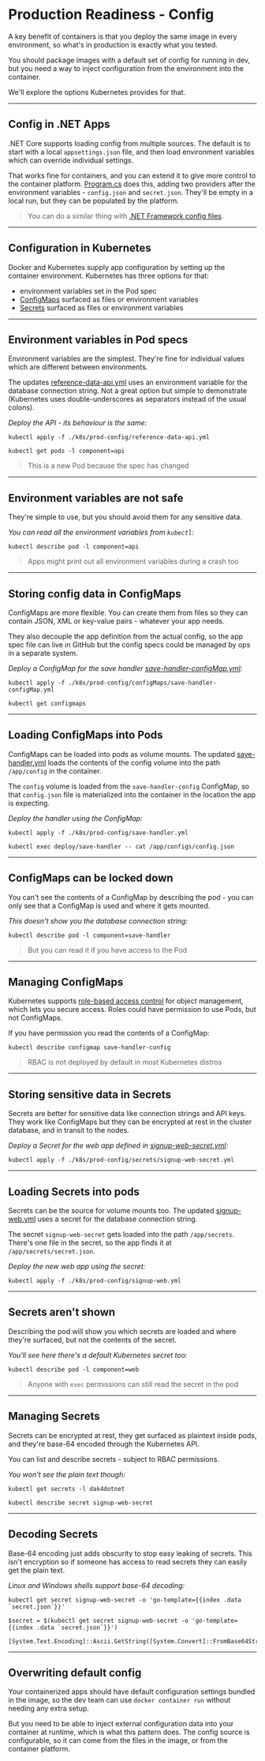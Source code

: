 # Production Readiness - Config

A key benefit of containers is that you deploy the same image in every environment, so what's in production is exactly what you tested.

You should package images with a default set of config for running in dev, but you need a way to inject configuration from the environment into the container.

We'll explore the options Kubernetes provides for that.

---

## Config in .NET Apps

.NET Core supports loading config from multiple sources. The default is to start with a local `appsettings.json` file, and then load environment variables which can override individual settings.

That works fine for containers, and you can extend it to give more control to the container platform. [Program.cs]() does this, adding two providers after the environment variables - `config.json` and `secret.json`. They'll be empty in a local run, but they can be populated by the platform.

> You can do a similar thing with [.NET Framework config files](https://anthonychu.ca/post/overriding-web-config-settings-environment-variables-containerized-aspnet-apps/).

---

## Configuration in Kubernetes

Docker and Kubernetes supply app configuration by setting up the container environment. Kubernetes has three options for that:

- environment variables set in the Pod spec
- [ConfigMaps](https://kubernetes.io/docs/concepts/configuration/configmap/) surfaced as files or environment variables
- [Secrets](https://kubernetes.io/docs/concepts/configuration/secret/) surfaced as files or environment variables

---

## Environment variables in Pod specs

Environment variables are the simplest. They're fine for individual values which are different between environments.

The updates [reference-data-api.yml](./k8s/prod-config/reference-data-api.yml) uses an environment variable for the database connection string. Not a great option but simple to demonstrate (Kubernetes uses double-underscores as separators instead of the usual colons).

_Deploy the API - its behaviour is the same:_

```
kubectl apply -f ./k8s/prod-config/reference-data-api.yml

kubectl get pods -l component=api
```

> This is a new Pod because the spec has changed

---

## Environment variables are not safe

They're simple to use, but you should avoid them for any sensitive data.

_You can read all the environment variables from `kubectl`_:

```
kubectl describe pod -l component=api
```

> Apps might print out all environment variables during a crash too

---

## Storing config data in ConfigMaps

ConfigMaps are more flexible. You can create them from files so they can contain JSON, XML or key-value pairs - whatever your app needs.

They also decouple the app definition from the actual config, so the app spec file can live in GitHub but the config specs could be managed by ops in a separate system.

_Deploy a ConfigMap for the save handler [save-handler-configMap.yml](./k8s/prod-config/configMaps/save-handler-configMap.yml):_

```
kubectl apply -f ./k8s/prod-config/configMaps/save-handler-configMap.yml

kubectl get configmaps
```

---

## Loading ConfigMaps into Pods

ConfigMaps can be loaded into pods as volume mounts. The updated [save-handler.yml](./k8s/prod-config/save-handler.yml) loads the contents of the config volume into the path `/app/config` in the container.

The `config` volume is loaded from the `save-handler-config` ConfigMap, so that `config.json` file is materialized into the container in the location the app is expecting.

_Deploy the handler using the ConfigMap:_

```
kubectl apply -f ./k8s/prod-config/save-handler.yml

kubectl exec deploy/save-handler -- cat /app/configs/config.json
```

---

## ConfigMaps can be locked down

You can't see the contents of a ConfigMap by describing the pod - you can only see that a ConfigMap is used and where it gets mounted.

_This doesn't show you the database connection string:_

```
kubectl describe pod -l component=save-handler
```

> But you can read it if you have access to the Pod

---

## Managing ConfigMaps

Kubernetes supports [role-based access control](https://kubernetes.io/docs/reference/access-authn-authz/rbac/) for object management, which lets you secure access. Roles could have permission to use Pods, but not ConfigMaps.

If you have permission you read the contents of a ConfigMap:

```
kubectl describe configmap save-handler-config
```

> RBAC is not deployed by default in most Kubernetes distros

---

## Storing sensitive data in Secrets

Secrets are better for sensitive data like connection strings and API keys. They work like ConfigMaps but they can be encrypted at rest in the cluster database, and in transit to the nodes.

_Deploy a Secret for the web app defined in [signup-web-secret.yml](./k8s/prod-config/secrets/signup-web-secret.yml):_

```
kubectl apply -f ./k8s/prod-config/secrets/signup-web-secret.yml
```

---

## Loading Secrets into pods

Secrets can be the source for volume mounts too. The updated [signup-web.yml](./k8s/prod-config/signup-web.yml) uses a secret for the database connection string.

The secret `signup-web-secret` gets loaded into the path `/app/secrets`. There's one file in the secret, so the app finds it at `/app/secrets/secret.json`.

_Deploy the new web app using the secret:_

```
kubectl apply -f ./k8s/prod-config/signup-web.yml
```

---

## Secrets aren't shown

Describing the pod will show you which secrets are loaded and where they're surfaced, but not the contents of the secret.

_You'll see here there's a default Kubernetes secret too:_

```
kubectl describe pod -l component=web
```

> Anyone with `exec` permissions can still read the secret in the pod

---

## Managing Secrets

Secrets can be encrypted at rest, they get surfaced as plaintext inside pods, and they're base-64 encoded through the Kubernetes API.

You can list and describe secrets - subject to RBAC permissions.

_You won't see the plain text though:_

```
kubectl get secrets -l dak4dotnet

kubectl describe secret signup-web-secret
```

---

## Decoding Secrets

Base-64 encoding just adds obscurity to stop easy leaking of secrets. This isn't encryption so if someone has access to read secrets they can easily get the plain text.

_Linux and Windows shells support base-64 decoding:_

```
kubectl get secret signup-web-secret -o 'go-template={{index .data `secret.json`}}'

$secret = $(kubectl get secret signup-web-secret -o 'go-template={{index .data `secret.json`}}')

[System.Text.Encoding]::Ascii.GetString([System.Convert]::FromBase64String($secret))
```

---

## Overwriting default config

Your containerized apps should have default configuration settings bundled in the image, so the dev team can use `docker container run` without needing any extra setup.

But you need to be able to inject external configuration data into your container at runtime, which is what this pattern does. The config source is configurable, so it can come from the files in the image, or from the container platform.
